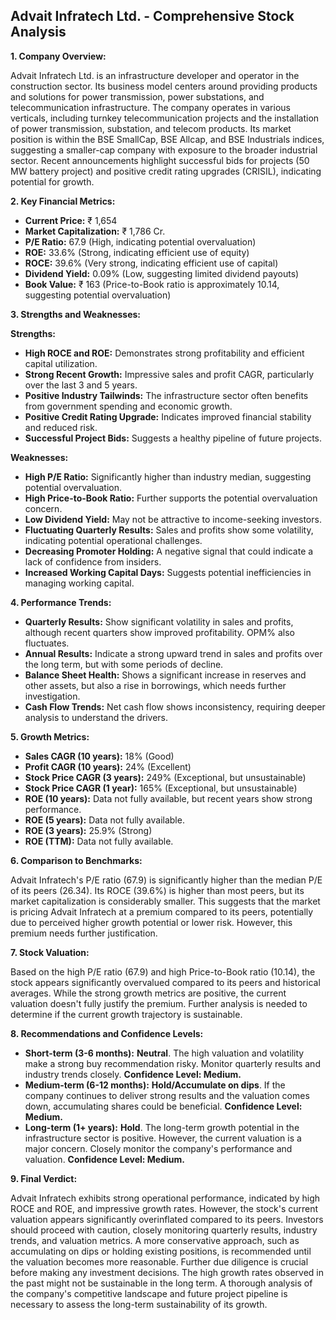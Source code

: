## Advait Infratech Ltd. - Comprehensive Stock Analysis

**1. Company Overview:**

Advait Infratech Ltd. is an infrastructure developer and operator in the construction sector.  Its business model centers around providing products and solutions for power transmission, power substations, and telecommunication infrastructure.  The company operates in various verticals, including turnkey telecommunication projects and the installation of power transmission, substation, and telecom products.  Its market position is within the BSE SmallCap, BSE Allcap, and BSE Industrials indices, suggesting a smaller-cap company with exposure to the broader industrial sector.  Recent announcements highlight successful bids for projects (50 MW battery project) and positive credit rating upgrades (CRISIL), indicating potential for growth.


**2. Key Financial Metrics:**

* **Current Price:** ₹ 1,654
* **Market Capitalization:** ₹ 1,786 Cr.
* **P/E Ratio:** 67.9 (High, indicating potential overvaluation)
* **ROE:** 33.6% (Strong, indicating efficient use of equity)
* **ROCE:** 39.6% (Very strong, indicating efficient use of capital)
* **Dividend Yield:** 0.09% (Low, suggesting limited dividend payouts)
* **Book Value:** ₹ 163 (Price-to-Book ratio is approximately 10.14, suggesting potential overvaluation)


**3. Strengths and Weaknesses:**

**Strengths:**

* **High ROCE and ROE:** Demonstrates strong profitability and efficient capital utilization.
* **Strong Recent Growth:**  Impressive sales and profit CAGR, particularly over the last 3 and 5 years.
* **Positive Industry Tailwinds:** The infrastructure sector often benefits from government spending and economic growth.
* **Positive Credit Rating Upgrade:**  Indicates improved financial stability and reduced risk.
* **Successful Project Bids:**  Suggests a healthy pipeline of future projects.

**Weaknesses:**

* **High P/E Ratio:**  Significantly higher than industry median, suggesting potential overvaluation.
* **High Price-to-Book Ratio:**  Further supports the potential overvaluation concern.
* **Low Dividend Yield:**  May not be attractive to income-seeking investors.
* **Fluctuating Quarterly Results:**  Sales and profits show some volatility, indicating potential operational challenges.
* **Decreasing Promoter Holding:**  A negative signal that could indicate a lack of confidence from insiders.
* **Increased Working Capital Days:**  Suggests potential inefficiencies in managing working capital.


**4. Performance Trends:**

* **Quarterly Results:** Show significant volatility in sales and profits, although recent quarters show improved profitability. OPM% also fluctuates.
* **Annual Results:** Indicate a strong upward trend in sales and profits over the long term, but with some periods of decline.
* **Balance Sheet Health:** Shows a significant increase in reserves and other assets, but also a rise in borrowings, which needs further investigation.
* **Cash Flow Trends:**  Net cash flow shows inconsistency, requiring deeper analysis to understand the drivers.

**5. Growth Metrics:**

* **Sales CAGR (10 years):** 18% (Good)
* **Profit CAGR (10 years):** 24% (Excellent)
* **Stock Price CAGR (3 years):** 249% (Exceptional, but unsustainable)
* **Stock Price CAGR (1 year):** 165% (Exceptional, but unsustainable)
* **ROE (10 years):** Data not fully available, but recent years show strong performance.
* **ROE (5 years):** Data not fully available.
* **ROE (3 years):** 25.9% (Strong)
* **ROE (TTM):** Data not fully available.


**6. Comparison to Benchmarks:**

Advait Infratech's P/E ratio (67.9) is significantly higher than the median P/E of its peers (26.34).  Its ROCE (39.6%) is higher than most peers, but its market capitalization is considerably smaller.  This suggests that the market is pricing Advait Infratech at a premium compared to its peers, potentially due to perceived higher growth potential or lower risk. However, this premium needs further justification.


**7. Stock Valuation:**

Based on the high P/E ratio (67.9) and high Price-to-Book ratio (10.14), the stock appears significantly overvalued compared to its peers and historical averages. While the strong growth metrics are positive, the current valuation doesn't fully justify the premium.  Further analysis is needed to determine if the current growth trajectory is sustainable.


**8. Recommendations and Confidence Levels:**

* **Short-term (3-6 months):** **Neutral**.  The high valuation and volatility make a strong buy recommendation risky.  Monitor quarterly results and industry trends closely.  **Confidence Level: Medium.**
* **Medium-term (6-12 months):** **Hold/Accumulate on dips**. If the company continues to deliver strong results and the valuation comes down, accumulating shares could be beneficial.  **Confidence Level: Medium.**
* **Long-term (1+ years):** **Hold**.  The long-term growth potential in the infrastructure sector is positive. However, the current valuation is a major concern.  Closely monitor the company's performance and valuation. **Confidence Level: Medium.**


**9. Final Verdict:**

Advait Infratech exhibits strong operational performance, indicated by high ROCE and ROE, and impressive growth rates. However, the stock's current valuation appears significantly overinflated compared to its peers.  Investors should proceed with caution, closely monitoring quarterly results, industry trends, and valuation metrics.  A more conservative approach, such as accumulating on dips or holding existing positions, is recommended until the valuation becomes more reasonable.  Further due diligence is crucial before making any investment decisions.  The high growth rates observed in the past might not be sustainable in the long term.  A thorough analysis of the company's competitive landscape and future project pipeline is necessary to assess the long-term sustainability of its growth.
